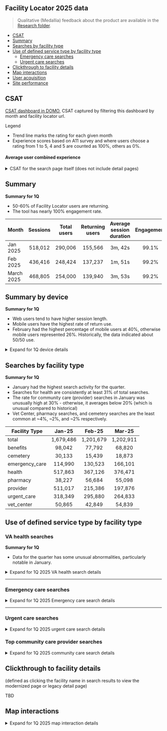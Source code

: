## Facility Locator 2025 data

> Qualitative (Medallia) feedback about the product are available in the [Research folder](https://github.com/department-of-veterans-affairs/va.gov-team/blob/master/products/facilities/facility-locator/research/2024-medallia-feedback.md).
> 
- [CSAT](#csat)
- [Summary](#summary)
- [Searches by facility type ](#searches-by-facility-type)
- [Use of defined service type by facility type](#use-of-defined-service-type-by-facility-type)
  - [Emergency care searches](#emergency-care-searches)
  - [Urgent care searches](#urgent-care-searches)
- [Clickthrough to facility details](#clickthrough-to-facility-details)
- [Map interactions](#map-interactions)
- [User acquisition](#user-acquisition)
- [Site performance](#site-performance)

## CSAT 
[CSAT dashboard in DOMO](https://va-gov.domo.com/page/1545882322), CSAT captured by filtering this dashboard by month and facility locator url. 

Legend 
- Trend line marks the rating for each given month
- Experience scores based on A11 survey and where users choose a rating from 1 to 5, 4 and 5 are counted as 100%, others as 0%. 

#### Average user combined experience

<details>
	<summary> CSAT for the search page itself (does not include detail pages) </summary>

![image](https://github.com/user-attachments/assets/17164b73-9a08-4c82-9e88-04aa4509cf0f)


</details>

## Summary

**Summary for 1Q**
- 50-60% of Facility Locator users are returning.
- The tool has nearly 100% engagement rate.
 

| 	 Month 	 | 	 Sessions | 	 Total users 	 | 	 Returning users 	 | 	Average session duration	 | 	Engagement	 | 
 |	---	|	:---:	|	:---:|	:---:	|:---:	|	:---:	|	
 | 	Jan 2025	 | 	 518,012 	 | 	 290,006 	 | 	 155,566 	 | 	3m, 42s	 | 	99.1%	 | 
 | 	Feb 2025	 | 	 436,416 	 | 	 248,424 	 | 	 137,237 	 | 	1m, 51s	 | 	99.2%	 | 
 | 	March 2025	 | 	 468,805 	 | 	 254,000 	 | 	 139,940 	 | 	3m, 53s	 | 	99.2%	 | 
## Summary by device


**Summary for 1Q**
- Web users tend to have higher session length.
- Mobile users have the highest rate of return use.
- February had the highest percentage of mobile users at 40%, otherwise mobile users represented 26%. Historically, the data indicated about 50/50 use. 

<details>
	<summary> Expand for 1Q device details</summary>
	
January 2025
	
|	Device	|	 Sessions 	|	Engagement rate	|	Average session duration	|	 Total users 	|	 Returning users 	|
 |	---	|	:---:	|	:---:|	:---:	|:---:	|	:---:	|
 |	Web	|	 378,576 	|	98.6%	|	4m, 29s	|	 165,467 	|	 100,746 	|
|	Mobile	|	 137,199 	|	99.5%	|	1 m, 29s	|	 116,427 	|	 51,706 	|
|	Tablet 	|	 5,687 	|	100.0%	|	2m, 33s	|	 5,072 	|	2,163	|
|	Total	|	 521,462 	|	 99.4% ave 	|	2 m, 50 s 	|	 286,966 	|	 154,615 	|

February 2025


|	Device	|	 Sessions 	|	Engagement rate	|	Average session duration	|	 Total users 	|	 Returning users 	|
 |	---	|	:---:	|	:---:|	:---:	|:---:	|	:---:	|
 |	Web	|	 316,633 	|	99.2%	|	4m, 50s	|	 143,968 	|	 90,621 	|
|	Mobile	|	 117,085 	|	99.1%	|	1m 22s	|	 97,903 	|	 89,861 	|
|	Tablet 	|	 4,848 	|	99.2%	|	2m, 14s	|	 4,363 	|	 1,939 	|
|	Total	|	 438,566 	|	 99.2% ave 	|	2m, 50s 	|	 246,234 	 |   	 182,421 	|

March 2025
|	Device	|	 Sessions 	|	Engagement rate	|	Average session duration	|	 Total users 	|	 Returning users 	|
 |	---	|	:---:	|	:---:|	:---:	|:---:	|	:---:	|
|	Web	|	 344,434 	|	98.9%	|	2m, 14s	|	 150,587 	|	 93,623 	|
|	Mobile	|	 122,301 	|	99.7%	|	44s	|	 102,200 	|	 45,814 	|
|	Tablet 	|	 4,624 	|	97.2%	|	1 m, 40s	|	 4,009 	|	1,846	|
|	Total	|	 471,359 	|	 98.6% ave 	|	1 m, 33s 	|	 256,796 	|	 141,283 	|



</details>



## Searches by facility type 

**Summary for 1Q**
- January had the highest search activity for the quarter.
- Searches for health are consistently at least 31% of total searches.
- The rate for community care (provider) searches in January was unusually high at 30% - otherwise, it averages below 20% (which is unusual compared to historical)
- Vet Center, pharmacy searches, and cemetery searches are the least common at ~4%, ~2%, and ~2% respectively. 


|	Facility Type	|	Jan-25	|	Feb-25	|	Mar-25	|
|	---	|	:---:	|	:---:|	:---:	|
|	total 	|	 1,679,486 	 | 	 1,201,679 	 | 	 1,202,911 	|
|	benefits	|	 98,042 	 | 	 77,792 	 | 	 68,820 	|
|	cemetery	|	 30,133 	 | 	 15,439 	 | 	 18,873 	|
|	emergency_care	|	 114,990 	 | 	 130,523 	 | 	 166,101 	|
|	health	|	 517,863 	 | 	 367,126 	 | 	 376,471 	|
|	pharmacy	|	 38,227 	 | 	 56,684 	 | 	 55,098 	|
|	provider	|	 511,017 	 | 	 215,386 	 | 	 197,876 	|
|	urgent_care	|	 318,349 	 | 	 295,880 	 | 	 264,833 	|
|	vet_center	|	 50,865 	 | 	 42,849 	 | 	 54,839 	|
 
## Use of defined service type by facility type

### VA health searches

**Summary for 1Q**
- Data for the quarter has some unusual abnormalities, particularly notable in January.

<details>
	<summary> Expand for 1Q 2025 VA health search details</summary>
	
 | 	 Facility Type 	 | 	 Facility Service Type 	 | 	 Jan 2025 events 	 | 	 Feb 2025 events 	 | 	 Mar 2025 events 	 | 
|	---	|	---|:---:|	:---:	|:---:	|
 | 	 health 	 | 		 | 	 323,231 	 | 	 253,870 	 | 	 249,692 	 | 
 | 	 health 	 | 	 (not set) 	 | 	 46,243 	 | 	 10,834 	 | 	 7,310 	 | 
 | 	 health 	 | 	 Audiology 	 | 	 7,963 	 | 	 1,234 	 | 	 10,854 	 | 
 | 	 health 	 | 	 Cardiology 	 | 	 2,965 	 | 	 634 	 | 	 4,568 	 | 
 | 	 health 	 | 	 CaregiverSupport 	 | 	 577 	 | 	 1,603 	 | 	 1,045 	 | 
 | 	 health 	 | 	 Covid19Vaccine 	 | 	 94 	 | 	 205 	 | 	 112 	 | 
 | 	 health 	 | 	 Dental 	 | 	 37,294 	 | 	 22,489 	 | 	 16,989 	 | 
 | 	 health 	 | 	 DentalServices 	 | 	 1,082 	 | 	 -   	 | 	 -   	 | 
 | 	 health 	 | 	 Dermatology 	 | 	 1,418 	 | 	 617 	 | 	 1,942 	 | 
 | 	 health 	 | 	 EmergencyCare 	 | 	 2,555 	 | 	 2,070 	 | 	 5,090 	 | 
 | 	 health 	 | 	 Gastroenterology 	 | 	 1,436 	 | 	 1,586 	 | 	 615 	 | 
 | 	 health 	 | 	 Gynecology 	 | 	 -   	 | 	 149 	 | 	 989 	 | 
 | 	 health 	 | 	 MentalHealth 	 | 	 10,071 	 | 	 12,941 	 | 	 5,465 	 | 
 | 	 health 	 | 	 MentalHealthCare 	 | 	 2,592 	 | 	 653 	 | 	 131 	 | 
 | 	 health 	 | 	 Nutrition 	 | 	 1,174 	 | 	 74 	 | 	 1,715 	 | 
 | 	 health 	 | 	 Ophthalmology 	 | 	 2,796 	 | 	 447 	 | 	 821 	 | 
 | 	 health 	 | 	 Optometry 	 | 	 6,303 	 | 	 4,514 	 | 	 3,318 	 | 
 | 	 health 	 | 	 Orthopedics 	 | 	 9,808 	 | 	 1,771 	 | 	 1,250 	 | 
 | 	 health 	 | 	 Podiatry 	 | 	 1,940 	 | 	 913 	 | 	 989 	 | 
 | 	 health 	 | 	 PrimaryCare 	 | 	 44,116 	 | 	 46,130 	 | 	 47,846 	 | 
 | 	 health 	 | 	 UrgentCare 	 | 	 2,219 	 | 	 2,442 	 | 	 10,238 	 | 
 | 	 health 	 | 	 Urology 	 | 	 1,473 	 | 	 186 	 | 	 3,954 	 | 
 | 	 health 	 | 	 WomensHealth 	 | 	 8,336 	 | 	 38 	 | 	 467 	 | 
 | 	 health 	 | 	 allVAhealthservices 	 | 	 2,182 	 | 	 1,734 	 | 	 1,082 	 | 
</details>

---

### Emergency care searches 


<details>
	<summary> Expand for 1Q 2025 Emergency care search details</summary>
	
| 	 Facility Type 	 | 	 Facility Service Type 	 | 	 Jan 2025 events 	 | 	 Feb 2025 events 	 | 	 Mar 2025 events 	 | 
|	---	|	---|:---:|	:---:	|:---:	|
 | 	 emergency_care 	 | 	 AllEmergencyCare 	 | 	 2,312 	 | 	 4,251 	 | 	 5,986 	 | 
 | 	 emergency_care 	 | 	 EmergencyCare 	 | 	 4,197 	 | 	 4,942 	 | 	 6,396 	 | 
 | 	 emergency_care 	 | 	 NonVAEmergencyCare 	 | 	 3,676 	 | 	 2,778 	 | 	 1,958 	 | 
</details>

---


	
### Urgent care searches 


<details>
	<summary> Expand for 1Q 2025 urgent care search details</summary>
	
| 	 Facility Type 	 | 	 Facility Service Type 	 | 	 Jan 2025 events 	 | 	 Feb 2025 events 	 | 	 Mar 2025 events 	 | 
|	---	|	---|:---:|	:---:	|:---:	|
 | 	 urgent_care 	 | 	 (not set) 	 | 	 2,220 	 | 	 579 	 | 	 615 	 | 
 | 	 urgent_care 	 | 	 AllUrgentCare 	 | 	 9,920 	 | 	 22,172 	 | 	 7,421 	 | 
 | 	 urgent_care 	 | 	 NonVAUrgentCare 	 | 	 27,206 	 | 	 15,571 	 | 	 14,748 	 | 
 | 	 urgent_care 	 | 	 UrgentCare 	 | 	 9,957 	 | 	 9,510 	 | 	 7,869 	 | 

</details>

### Top community care provider searches


<details>
	<summary> Expand for 1Q 2025 community care search details</summary>
	
 | 	 Facility Type 	 | 	 Facility Service Type 	 | 	 Jan 2025 events 	 | 	 Feb 2025 events 	 | 	 Mar 2025 events 	 | 
|	---	|	---|:---:|	:---:	|:---:	|
 | 	 provider 	 | 	 In Home Supportive Care 	 | 	 99,628 	 | 	 20,494 	 | 	 15,197 	 | 	 135,319 
 | 	 provider 	 | 	 Dentist 	 | 	 13,293 	 | 	 9,491 	 | 	 7,274 	 | 	 30,058 
 | 	 provider 	 | 	 Home Health 	 | 	 4,662 	 | 	 10,591 	 | 	 11,152 	 | 	 26,405 
 | 	 provider 	 | 	 Dentist - General Practice 	 | 	 11,341 	 | 	 5,761 	 | 	 7,850 	 | 	 24,952 
 | 	 provider 	 | 	 Clinic/Center - Primary Care 	 | 	 9,769 	 | 	 10,124 	 | 	 3,823 	 | 	 23,716 
 | 	 provider 	 | 	 Optometrist 	 | 	 6,265 	 | 	 7,271 	 | 	 7,999 	 | 	 21,535 
 | 	 provider 	 | 	 Chiropractor 	 | 	 7,160 	 | 	 5,594 	 | 	 5,914 	 | 	 18,668 
 | 	 provider 	 | 	 Dermatology - Clinical & Laboratory Dermatological Immunology 	 | 	 16,316 	 | 	 -   	 | 	 -   	 | 	 16,316 
 | 	 provider 	 | 	 Clinic/Center - Urgent Care 	 | 	 6,545 	 | 	 5,855 	 | 	 1,232 	 | 	 13,632 
 | 	 provider 	 | 	 Nurse Practitioner - Primary Care 	 | 	 7,067 	 | 	 3,412 	 | 	 2,481 	 | 	 12,960 
 | 	 provider 	 | 	 Massage Therapist 	 | 	 4,717 	 | 	 3,616 	 | 	 4,456 	 | 	 12,789 
 | 	 provider 	 | 	 Dentist - Dental Public Health 	 | 	 6,413 	 | 	 2,685 	 | 	 2,182 	 | 	 11,280 
 | 	 provider 	 | 	 Audiologist 	 | 	 3,673 	 | 	 3,059 	 | 	 3,880 	 | 	 10,612 

</details>


</details>

## Clickthrough to facility details
(defined as clicking the facility name in search results to view the modernized page or legacy detail page)

TBD

## Map interactions

<details>
	<summary> Expand for 1Q 2025 map interaction details</summary>
	
|	Event name	|	DataLayer Event Name	|	 Jan 2025 events 	 | 	 Feb 2025 events 	 | 	 March 2025 events 	 | 
|	---	|	---|:---:|	:---:	|:---:	|
|	facility_locator_map	|	fl-search	|	 938,246 	 | 	 800,037 	 | 	 844,679 	 | 
|	facility_locator_map	|	fl-map-pin-click	|	 35,614 	 | 	 36,752 	 | 	 48,257 	 | 
|	facility_locator_map	|	fl-search	|	 1,698,041 	 | 	 1,212,269 	 | 	 1,216,018 	 | 
|	facility_locator_map	|	fl-map-zoom-in	|	 228,566 	 | 	 182,399 	 | 	 220,643 	 | 
|	facility_locator_map	|	fl-map-zoom-out	|	 181,056 	 | 	 146,354 	 | 	 193,753 	 | 
|	search_results_click	|	fl-results-click	|	 217,098 	 | 	 192,916 	 | 	 232,311 	 | 
|	search_results_view	|	fl-search-results	|	 987,266 	 | 	 851,708 	 | 	 901,213 	 | 
| use of search geolocation | | 56,859 | 46,059 | 46,768 |

</details>


	

